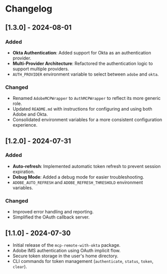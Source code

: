 # Changelog

## [1.3.0] - 2024-08-01

### Added
- **Okta Authentication**: Added support for Okta as an authentication provider.
- **Multi-Provider Architecture**: Refactored the authentication logic to support multiple providers.
- `AUTH_PROVIDER` environment variable to select between `adobe` and `okta`.

### Changed
- Renamed `AdobeMCPWrapper` to `AuthMCPWrapper` to reflect its more generic role.
- Updated `README.md` with instructions for configuring and using both Adobe and Okta.
- Consolidated environment variables for a more consistent configuration experience.

## [1.2.0] - 2024-07-31

### Added
- **Auto-refresh**: Implemented automatic token refresh to prevent session expiration.
- **Debug Mode**: Added a debug mode for easier troubleshooting.
- `ADOBE_AUTO_REFRESH` and `ADOBE_REFRESH_THRESHOLD` environment variables.

### Changed
- Improved error handling and reporting.
- Simplified the OAuth callback server.

## [1.1.0] - 2024-07-30

- Initial release of the `mcp-remote-with-okta` package.
- Adobe IMS authentication using OAuth implicit flow.
- Secure token storage in the user's home directory.
- CLI commands for token management (`authenticate`, `status`, `token`, `clear`). 